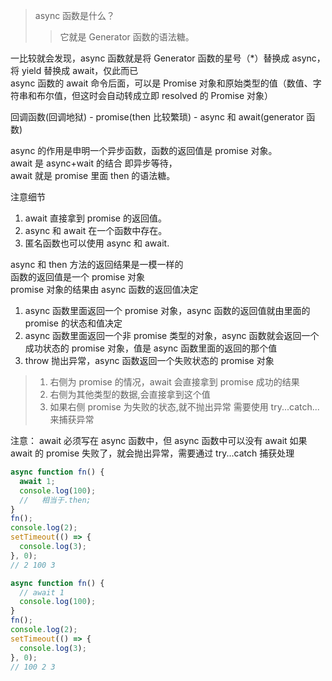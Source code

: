 > async 函数是什么？
>
> > 它就是 Generator 函数的语法糖。

一比较就会发现，async 函数就是将 Generator 函数的星号（\*）替换成 async，将 yield 替换成 await，仅此而已  
async 函数的 await 命令后面，可以是 Promise 对象和原始类型的值（数值、字符串和布尔值，但这时会自动转成立即 resolved 的 Promise 对象）

回调函数(回调地狱) - promise(then 比较繁琐) - async 和 await(generator 函数)

async 的作用是申明一个异步函数，函数的返回值是 promise 对象。  
await 是 async+wait 的结合 即异步等待，  
await 就是 promise 里面 then 的语法糖。

注意细节

1. await 直接拿到 promise 的返回值。
2. async 和 await 在一个函数中存在。
3. 匿名函数也可以使用 async 和 await.

async 和 then 方法的返回结果是一模一样的  
函数的返回值是一个 promise 对象  
promise 对象的结果由 async 函数的返回值决定

1. async 函数里面返回一个 promise 对象，async 函数的返回值就由里面的 promise 的状态和值决定
2. async 函数里面返回一个非 promise 类型的对象，async 函数就会返回一个成功状态的 promise 对象，值是 async 函数里面的返回的那个值
3. throw 抛出异常，async 函数返回一个失败状态的 promise 对象

> 1. 右侧为 promise 的情况，await 会直接拿到 promise 成功的结果
> 2. 右侧为其他类型的数据,会直接拿到这个值
> 3. 如果右侧 promise 为失败的状态,就不抛出异常
>    需要使用 try...catch...来捕获异常

注意：
await 必须写在 async 函数中，但 async 函数中可以没有 await
如果 await 的 promise 失败了，就会抛出异常，需要通过 try...catch 捕获处理

```javascript
async function fn() {
  await 1;
  console.log(100);
  //   相当于.then;
}
fn();
console.log(2);
setTimeout(() => {
  console.log(3);
}, 0);
// 2 100 3

async function fn() {
  // await 1
  console.log(100);
}
fn();
console.log(2);
setTimeout(() => {
  console.log(3);
}, 0);
// 100 2 3
```
